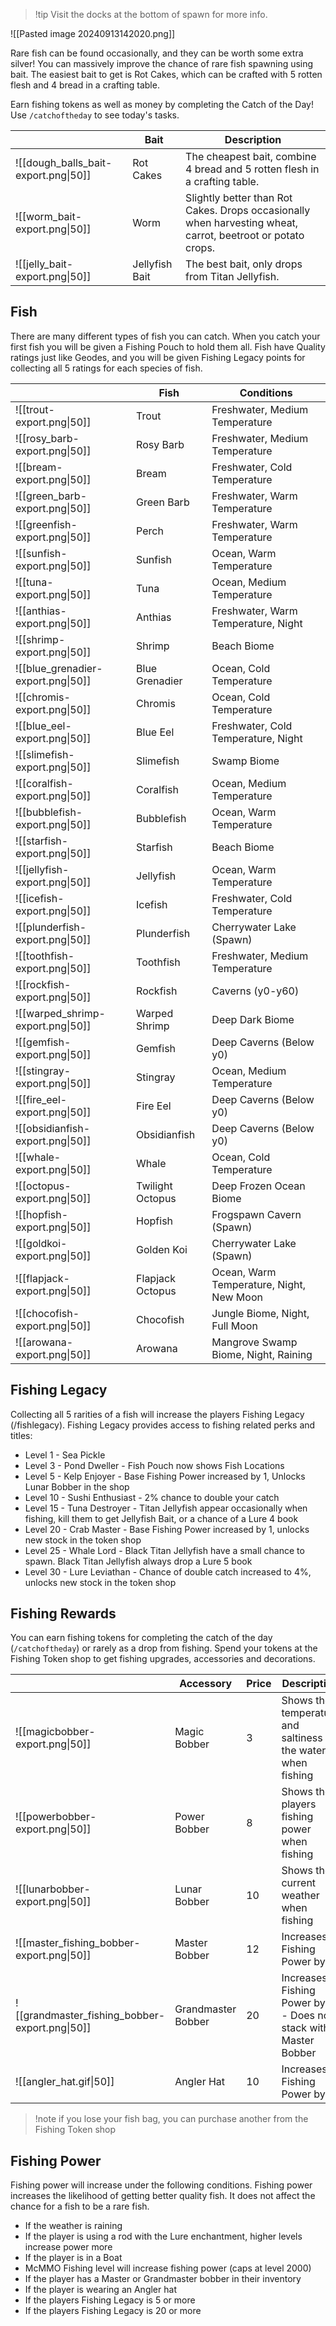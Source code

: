 > !tip Visit the docks at the bottom of spawn for more info.

![[Pasted image 20240913142020.png]]

Rare fish can be found occasionally, and they can be worth some extra silver!
You can massively improve the chance of rare fish spawning using bait. The easiest bait to get is Rot Cakes, which can be crafted with 5 rotten flesh and 4 bread in a crafting table.

Earn fishing tokens as well as money by completing the Catch of the Day! Use `/catchoftheday` to see today's tasks.

|                                      | Bait           | Description                                                                                                 |
| ------------------------------------ | -------------- | ----------------------------------------------------------------------------------------------------------- |
| ![[dough_balls_bait-export.png\|50]] | Rot Cakes      | The cheapest bait, combine 4 bread and 5 rotten flesh in a crafting table.                                  |
| ![[worm_bait-export.png\|50]]        | Worm           | Slightly better than Rot Cakes. Drops occasionally when harvesting wheat, carrot, beetroot or potato crops. |
| ![[jelly_bait-export.png\|50]]       | Jellyfish Bait | The best bait, only drops from Titan Jellyfish.                                                             |


## Fish

There are many different types of fish you can catch. When you catch your first fish you will be given a Fishing Pouch to hold them all. Fish have Quality ratings just like Geodes, and you will be given Fishing Legacy points for collecting all 5 ratings for each species of fish.

|                                    | Fish             | Conditions                               |
| ---------------------------------- | ---------------- | ---------------------------------------- |
| ![[trout-export.png\|50]]          | Trout            | Freshwater, Medium Temperature           |
| ![[rosy_barb-export.png\|50]]      | Rosy Barb        | Freshwater, Medium Temperature           |
| ![[bream-export.png\|50]]          | Bream            | Freshwater, Cold Temperature             |
| ![[green_barb-export.png\|50]]     | Green Barb       | Freshwater, Warm Temperature             |
| ![[greenfish-export.png\|50]]      | Perch            | Freshwater, Warm Temperature             |
| ![[sunfish-export.png\|50]]        | Sunfish          | Ocean, Warm Temperature                  |
| ![[tuna-export.png\|50]]           | Tuna             | Ocean, Medium Temperature                |
| ![[anthias-export.png\|50]]        | Anthias          | Freshwater, Warm Temperature, Night      |
| ![[shrimp-export.png\|50]]         | Shrimp           | Beach Biome                              |
| ![[blue_grenadier-export.png\|50]] | Blue Grenadier   | Ocean, Cold Temperature                  |
| ![[chromis-export.png\|50]]        | Chromis          | Ocean, Cold Temperature                  |
| ![[blue_eel-export.png\|50]]       | Blue Eel         | Freshwater, Cold Temperature, Night      |
| ![[slimefish-export.png\|50]]      | Slimefish        | Swamp Biome                              |
| ![[coralfish-export.png\|50]]      | Coralfish        | Ocean, Medium Temperature                |
| ![[bubblefish-export.png\|50]]     | Bubblefish       | Ocean, Warm Temperature                  |
| ![[starfish-export.png\|50]]       | Starfish         | Beach Biome                              |
| ![[jellyfish-export.png\|50]]      | Jellyfish        | Ocean, Warm Temperature                  |
| ![[icefish-export.png\|50]]        | Icefish          | Freshwater, Cold Temperature             |
| ![[plunderfish-export.png\|50]]    | Plunderfish      | Cherrywater Lake (Spawn)                 |
| ![[toothfish-export.png\|50]]      | Toothfish        | Freshwater, Medium Temperature           |
| ![[rockfish-export.png\|50]]       | Rockfish         | Caverns (y0-y60)                         |
| ![[warped_shrimp-export.png\|50]]  | Warped Shrimp    | Deep Dark Biome                          |
| ![[gemfish-export.png\|50]]        | Gemfish          | Deep Caverns (Below y0)                  |
| ![[stingray-export.png\|50]]       | Stingray         | Ocean, Medium Temperature                |
| ![[fire_eel-export.png\|50]]       | Fire Eel         | Deep Caverns (Below y0)                  |
| ![[obsidianfish-export.png\|50]]   | Obsidianfish     | Deep Caverns (Below y0)                  |
| ![[whale-export.png\|50]]          | Whale            | Ocean, Cold Temperature                  |
| ![[octopus-export.png\|50]]        | Twilight Octopus | Deep Frozen Ocean Biome                  |
| ![[hopfish-export.png\|50]]        | Hopfish          | Frogspawn Cavern (Spawn)                 |
| ![[goldkoi-export.png\|50]]        | Golden Koi       | Cherrywater Lake (Spawn)                 |
| ![[flapjack-export.png\|50]]       | Flapjack Octopus | Ocean, Warm Temperature, Night, New Moon |
| ![[chocofish-export.png\|50]]      | Chocofish        | Jungle Biome, Night, Full Moon           |
| ![[arowana-export.png\|50]]        | Arowana          | Mangrove Swamp Biome, Night, Raining     |

## Fishing Legacy

Collecting all 5 rarities of a fish will increase the players Fishing Legacy (/fishlegacy). Fishing Legacy provides access to fishing related perks and titles:
- Level 1 - Sea Pickle
- Level 3 - Pond Dweller - Fish Pouch now shows Fish Locations
- Level 5 - Kelp Enjoyer - Base Fishing Power increased by 1, Unlocks Lunar Bobber in the shop
- Level 10 - Sushi Enthusiast - 2% chance to double your catch
- Level 15 - Tuna Destroyer - Titan Jellyfish appear occasionally when fishing, kill them to get Jellyfish Bait, or a chance of a Lure 4 book
- Level 20 - Crab Master - Base Fishing Power increased by 1, unlocks new stock in the token shop
- Level 25 - Whale Lord - Black Titan Jellyfish have a small chance to spawn. Black Titan Jellyfish always drop a Lure 5 book
- Level 30 - Lure Leviathan - Chance of double catch increased to 4%, unlocks new stock in the token shop


## Fishing Rewards

You can earn fishing tokens for completing the catch of the day (`/catchoftheday`) or rarely as a drop from fishing. Spend your tokens at the Fishing Token shop to get fishing upgrades, accessories and decorations.

|                                                | Accessory          | Price | Description                                                      |
| ---------------------------------------------- | ------------------ | ----- | ---------------------------------------------------------------- |
| ![[magicbobber-export.png\|50]]                | Magic Bobber       | 3     | Shows the temperature and saltiness of the water when fishing    |
| ![[powerbobber-export.png\|50]]                | Power Bobber       | 8     | Shows the players fishing power when fishing                     |
| ![[lunarbobber-export.png\|50]]                | Lunar Bobber       | 10    | Shows the current weather when fishing                           |
| ![[master_fishing_bobber-export.png\|50]]      | Master Bobber      | 12    | Increases Fishing Power by 1                                     |
| ![[grandmaster_fishing_bobber-export.png\|50]] | Grandmaster Bobber | 20    | Increases Fishing Power by 2 - Does not stack with Master Bobber |
| ![[angler_hat.gif\|50]]                        | Angler Hat         | 10    | Increases Fishing Power by 1                                     |
> !note if you lose your fish bag, you can purchase another from the Fishing Token shop


## Fishing Power

Fishing power will increase under the following conditions. Fishing power increases the likelihood of getting better quality fish. It does not affect the chance for a fish to be a rare fish.

- If the weather is raining
- If the player is using a rod with the Lure enchantment, higher levels increase power more
- If the player is in a Boat
- McMMO Fishing level will increase fishing power (caps at level 2000)
- If the player has a Master or Grandmaster bobber in their inventory
- If the player is wearing an Angler hat
- If the players Fishing Legacy is 5 or more
- If the players Fishing Legacy is 20 or more